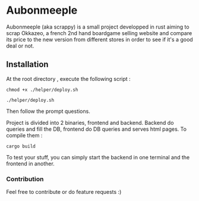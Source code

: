 # Aubonmeeple

Aubonmeeple (aka scrappy) is a small project developped in rust aiming to scrap Okkazeo,
a french 2nd hand boardgame selling website and compare its price to 
the new version from different stores in order to see if it's a good
deal or not.

## Installation

At the root directory , execute the following script :

```
chmod +x ./helper/deploy.sh

./helper/deploy.sh

```

Then follow the prompt questions.

Project is divided into 2 binaries, frontend and backend.
Backend do queries and fill the DB, frontend do DB queries and serves html pages.
To compile them :
```
cargo build
```

To test your stuff, you can simply start the backend in one terminal and the frontend in another.

### Contribution

Feel free to contribute or do feature requests :)
